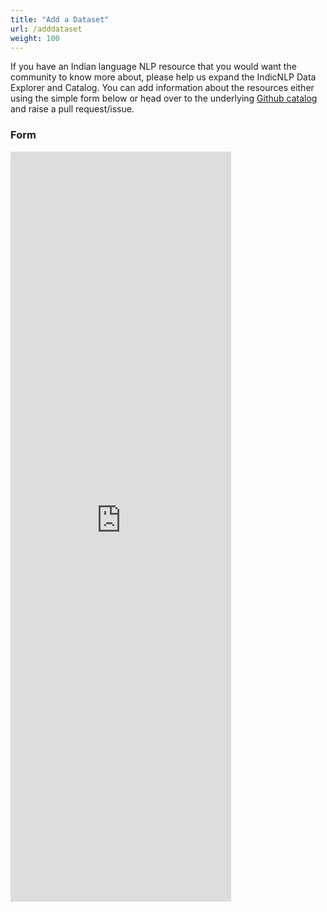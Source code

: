 ```yaml
---
title: "Add a Dataset"
url: /adddataset
weight: 100
---
```


If you have an Indian language NLP resource that you would want the community to know more about, please help us expand the IndicNLP Data Explorer and Catalog. You can  add information about the resources either using the simple form below or head over to the underlying [Github catalog](https://github.com/AI4Bharat/indicnlp_catalog) and raise a pull request/issue. 

### Form


<iframe src="https://docs.google.com/forms/d/e/1FAIpQLScVAUGm4dlUJtQDQayb661DhY1wguCbR4PgXNkWn0DI5lm5qg/viewform?embedded=true" width="70%" height="1200px" frameborder="0" marginheight="0" marginwidth="0">Loading…</iframe>
